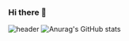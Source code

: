 ### Hi there 👋

![header](https://capsule-render.vercel.app/api?type=wave)
![Anurag's GitHub stats](https://github-readme-stats.vercel.app/api?username=seohee0925&show_icons=true&theme=aura_dark)

